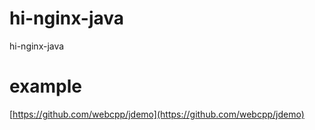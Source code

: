 # hi-nginx-java
hi-nginx-java

# example
[https://github.com/webcpp/jdemo](https://github.com/webcpp/jdemo)

